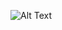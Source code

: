 ![Alt Text](https://www.dropbox.com/s/qbhqnllry43sflw/Screen_Recording_20210820-085211%20%281%29.gif?dl=0)
